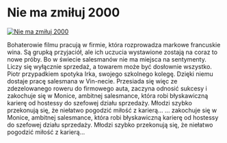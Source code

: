 Nie ma zmiłuj 2000 
=============
[![Nie ma zmiłuj 2000 ](http://vidos.pl/images/player.gif)](http://vidos.pl/nie-ma-zmiluj-2000)

 Bohaterowie filmu pracują w firmie, która rozprowadza markowe francuskie wina. Są grupką przyjaciół, ale ich uczucia wystawione zostają na coraz to nowe próby. Bo w świecie salesmanów nie ma miejsca na sentymenty. Liczy się wyłącznie sprzedaż, a towarem może być dosłownie wszystko. Piotr przypadkiem spotyka Irka, swojego szkolnego kolegę. Dzięki niemu dostaje pracę salesmana w Vin-necie. Przesiada się więc ze zdezelowanego roweru do firmowego auta, zaczyna odnosić sukcesy i zakochuje się w Monice, ambitnej salesmance, która robi błyskawiczną karierę od hostessy do szefowej działu sprzedaży. Młodzi szybko przekonują się, że niełatwo pogodzić miłość z karierą...   ... zakochuje się w Monice, ambitnej salesmance, która robi błyskawiczną karierę od hostessy do szefowej działu sprzedaży. Młodzi szybko przekonują się, że niełatwo pogodzić miłość z karierą...
